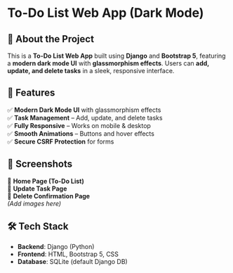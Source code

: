 # To-Do List Web App (Dark Mode)

## 📌 About the Project
This is a **To-Do List Web App** built using **Django** and **Bootstrap 5**, featuring a **modern dark mode UI** with **glassmorphism effects**. Users can **add, update, and delete tasks** in a sleek, responsive interface.

## 🌟 Features
✅ **Modern Dark Mode UI** with glassmorphism effects  
✅ **Task Management** – Add, update, and delete tasks  
✅ **Fully Responsive** – Works on mobile & desktop  
✅ **Smooth Animations** – Buttons and hover effects  
✅ **Secure CSRF Protection** for forms  

## 🎨 Screenshots
🔹 **Home Page (To-Do List)**  
🔹 **Update Task Page**  
🔹 **Delete Confirmation Page**  
*(Add images here)*  

## 🛠 Tech Stack
- **Backend**: Django (Python)
- **Frontend**: HTML, Bootstrap 5, CSS
- **Database**: SQLite (default Django DB)


